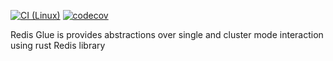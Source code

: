 [![CI (Linux)](https://github.com/realaravinth/redis-glue/actions/workflows/linux.yml/badge.svg)](https://github.com/realaravinth/redis-glue/actions/workflows/linux.yml)
[![codecov](https://codecov.io/gh/realaravinth/redis-glue/branch/master/graph/badge.svg?token=419FU1AF5R)](https://codecov.io/gh/realaravinth/redis-glue)

Redis Glue is provides abstractions over single and cluster mode
interaction using rust Redis library
